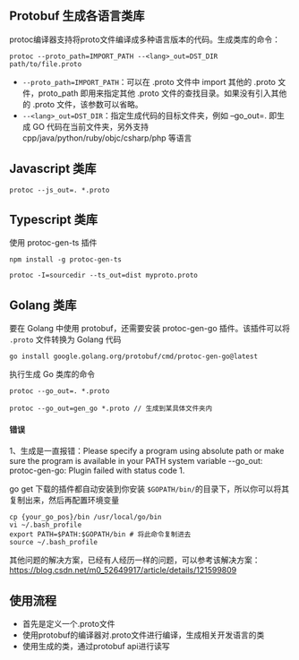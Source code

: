 ## Protobuf 生成各语言类库

protoc编译器支持将proto文件编译成多种语言版本的代码。生成类库的命令：

```
protoc --proto_path=IMPORT_PATH --<lang>_out=DST_DIR path/to/file.proto
```

- `--proto_path=IMPORT_PATH`：可以在 .proto 文件中 import 其他的 .proto 文件，proto_path 即用来指定其他 .proto 文件的查找目录。如果没有引入其他的 .proto 文件，该参数可以省略。
- `--<lang>_out=DST_DIR`：指定生成代码的目标文件夹，例如 –go_out=. 即生成 GO 代码在当前文件夹，另外支持 cpp/java/python/ruby/objc/csharp/php 等语言

## Javascript 类库

```shell
protoc --js_out=. *.proto 
```

## Typescript 类库

使用 protoc-gen-ts 插件

```
npm install -g protoc-gen-ts

protoc -I=sourcedir --ts_out=dist myproto.proto
```

##  Golang 类库

要在 Golang 中使用 protobuf，还需要安装 protoc-gen-go 插件。该插件可以将 `.proto` 文件转换为 Golang 代码

```shell
go install google.golang.org/protobuf/cmd/protoc-gen-go@latest
```

执行生成 Go 类库的命令

```shell
protoc --go_out=. *.proto 

protoc --go_out=gen_go *.proto // 生成到某具体文件夹内
```

#### 错误

1、生成是一直报错：Please specify a program using absolute path or make sure the program is available in your PATH system variable
--go_out: protoc-gen-go: Plugin failed with status code 1.

go get 下载的插件都自动安装到你安装 `$GOPATH/bin/`的目录下，所以你可以将其复制出来，然后再配置环境变量

```shell
cp {your_go_pos}/bin /usr/local/go/bin
vi ~/.bash_profile
export PATH=$PATH:$GOPATH/bin # 将此命令复制进去
source ~/.bash_profile
```

其他问题的解决方案，已经有人经历一样的问题，可以参考该解决方案：https://blog.csdn.net/m0_52649917/article/details/121599809

## 使用流程

- 首先是定义一个.proto文件
- 使用protobuf的编译器对.proto文件进行编译，生成相关开发语言的类
- 使用生成的类，通过protobuf api进行读写
